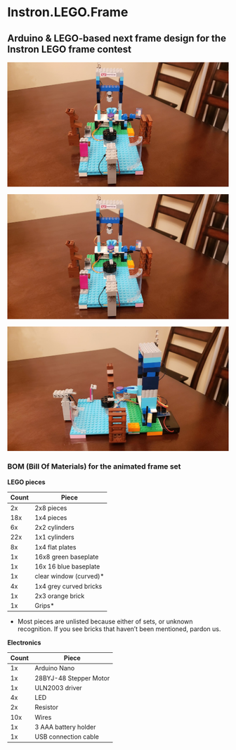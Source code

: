 # Instron.LEGO.Frame

## Arduino &amp; LEGO-based next frame design for the Instron LEGO frame contest

[![Watch the video](https://github.com/sensboston/Instron.LEGO.Frame/blob/master/20190925_190915.jpg)](https://youtu.be/oUKiCBb4iAo)

![Side view](https://github.com/sensboston/Instron.LEGO.Frame/blob/master/20190925_190915.jpg)

![Front view](https://github.com/sensboston/Instron.LEGO.Frame/blob/master/20190925_190924.jpg)

### BOM (Bill Of Materials) for the animated frame set

**LEGO pieces**

   Count | Piece
------------ | -------------
2x | 2x8 pieces
18x | 1x4 pieces
6x | 2x2 cylinders 
22x | 1x1 cylinders
8x | 1x4 flat plates
1x | 16x8 green baseplate
1x | 16x 16 blue baseplate
1x | clear window (curved)*
4x | 1x4 grey curved bricks
1x | 2x3 orange brick 
1x | Grips*

* Most pieces are unlisted because either of sets, or unknown recognition. If you see bricks that haven’t been mentioned, pardon us.

**Electronics**

   Count | Piece
------------ | -------------
1x | Arduino Nano
1x | 28BYJ-48 Stepper Motor
1x | ULN2003 driver
4x | LED
2x | Resistor
10x | Wires
1x | 3 AAA battery holder
1x | USB connection cable


